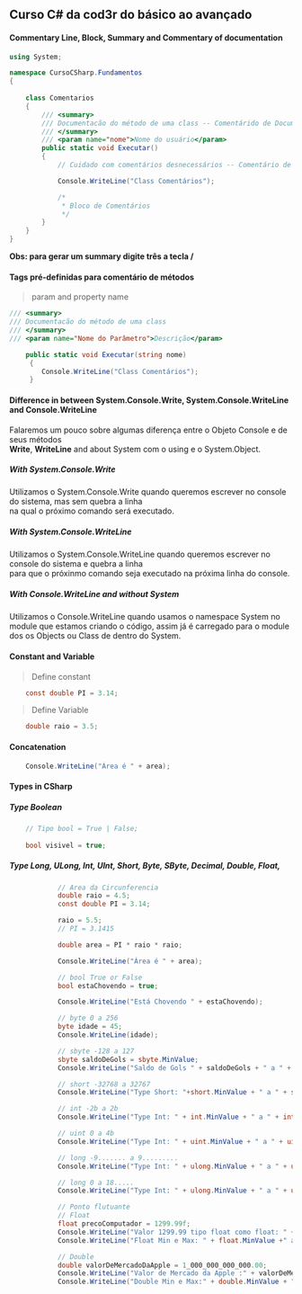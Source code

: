 ﻿## Curso C# da cod3r do básico ao avançado

#### Commentary Line, Block, Summary and Commentary of documentation
```.cs
using System;

namespace CursoCSharp.Fundamentos
{   
   
    class Comentarios
    {  
        /// <summary>
        /// Documentacão do método de uma class -- Comentárido de Documentação
        /// </summary>
        /// <param name="nome">Nome do usuário</param>
        public static void Executar()
        {
            // Cuidado com comentários desnecessários -- Comentário de Linha

            Console.WriteLine("Class Comentários");

            /*
             * Bloco de Comentários
             */
        }
    }
}

```
__Obs: para gerar um summary digite três a tecla /__

#### Tags pré-definidas para comentário de métodos
> param and property name
```.cs
/// <summary>
/// Documentacão do método de uma class
/// </summary>
/// <param name="Nome do Parâmetro">Descrição</param>

    public static void Executar(string nome)
     {
        Console.WriteLine("Class Comentários");
     }
```

#### Difference in between System.Console.Write, System.Console.WriteLine and Console.WriteLine
Falaremos um pouco sobre algumas diferença entre o Objeto Console e de seus métodos <br>
__Write__, __WriteLine__ and about System com o using e o System.Object.

##### With System.Console.Write
Utilizamos o System.Console.Write quando queremos escrever no console do sistema, mas sem quebra a linha <br>
na qual o próximo comando será executado.

##### With System.Console.WriteLine
Utilizamos o System.Console.WriteLine quando queremos escrever no console do sistema e quebra a linha <br>
para que o próxinmo comando seja executado na próxima linha do console.

##### With Console.WriteLine and without System
Utilizamos o Console.WriteLine quando usamos o namespace System no module que estamos criando o código,
assim já é carregado para o module dos os Objects ou Class de dentro do System.

#### Constant and Variable
> Define constant
```.cs
    const double PI = 3.14;
```
> Define Variable
```.cs
    double raio = 3.5;
```

#### Concatenation 
```.cs
    Console.WriteLine("Área é " + area);
```

#### Types in CSharp

##### Type Boolean
```.cs
    // Tipo bool = True | False;
    
    bool visivel = true;
```

##### Type Long, ULong, Int, UInt, Short, Byte, SByte, Decimal, Double, Float, 
```.cs
            // Area da Circunferencia
            double raio = 4.5;
            const double PI = 3.14;

            raio = 5.5;
            // PI = 3.1415

            double area = PI * raio * raio;

            Console.WriteLine("Área é " + area);

            // bool True or False
            bool estaChovendo = true;

            Console.WriteLine("Está Chovendo " + estaChovendo);

            // byte 0 a 256
            byte idade = 45;
            Console.WriteLine(idade);

            // sbyte -128 a 127
            sbyte saldoDeGols = sbyte.MinValue;
            Console.WriteLine("Saldo de Gols " + saldoDeGols + " a " + sbyte.MaxValue);

            // short -32768 a 32767
            Console.WriteLine("Type Short: "+short.MinValue + " a " + short.MaxValue);

            // int -2b a 2b
            Console.WriteLine("Type Int: " + int.MinValue + " a " + int.MaxValue);

            // uint 0 a 4b
            Console.WriteLine("Type Int: " + uint.MinValue + " a " + uint.MaxValue);

            // long -9....... a 9.........
            Console.WriteLine("Type Int: " + ulong.MinValue + " a " + ulong.MaxValue);

            // long 0 a 18.....
            Console.WriteLine("Type Int: " + ulong.MinValue + " a " + ulong.MaxValue);

            // Ponto flutuante
            // Float 
            float precoComputador = 1299.99f;
            Console.WriteLine("Valor 1299.99 tipo float como float: " + precoComputador);
            Console.WriteLine("Float Min e Max: " + float.MinValue +" a "+ float.MaxValue);

            // Double
            double valorDeMercadoDaApple = 1_000_000_000_000.00;
            Console.WriteLine("Valor de Mercado da Apple :" + valorDeMercadoDaApple);
            Console.WriteLine("Double Min e Max:" + double.MinValue + " a " + double.MinValue);
```